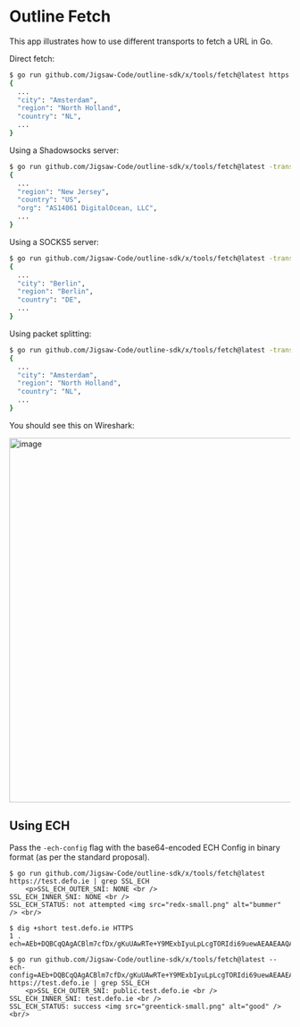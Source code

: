 # Outline Fetch

This app illustrates how to use different transports to fetch a URL in Go.

Direct fetch:

```sh
$ go run github.com/Jigsaw-Code/outline-sdk/x/tools/fetch@latest https://ipinfo.io
{
  ...
  "city": "Amsterdam",
  "region": "North Holland",
  "country": "NL",
  ...
}                                  
```

Using a Shadowsocks server:

```sh
$ go run github.com/Jigsaw-Code/outline-sdk/x/tools/fetch@latest -transport ss://[redacted]@[redacted]:80 https://ipinfo.io
{
  ...
  "region": "New Jersey",
  "country": "US",
  "org": "AS14061 DigitalOcean, LLC",
  ...
}
```

Using a SOCKS5 server:

```sh
$ go run github.com/Jigsaw-Code/outline-sdk/x/tools/fetch@latest -transport socks5://[redacted]:5703 https://ipinfo.io
{
  ... 
  "city": "Berlin",
  "region": "Berlin",
  "country": "DE",
  ...
}
```

Using packet splitting:

```sh
$ go run github.com/Jigsaw-Code/outline-sdk/x/tools/fetch@latest -transport split:3  https://ipinfo.io
{
  ...
  "city": "Amsterdam",
  "region": "North Holland",
  "country": "NL",
  ...
}                                  
```

You should see this on Wireshark:

<img width="652" alt="image" src="https://github.com/Jigsaw-Code/outline-sdk/assets/113565/9c19667d-d0fb-4d33-b0a6-275674481dce">

## Using ECH

Pass the `-ech-config` flag with the base64-encoded ECH Config in binary format (as per the standard proposal).

```console
$ go run github.com/Jigsaw-Code/outline-sdk/x/tools/fetch@latest https://test.defo.ie | grep SSL_ECH 
    <p>SSL_ECH_OUTER_SNI: NONE <br />
SSL_ECH_INNER_SNI: NONE <br />
SSL_ECH_STATUS: not attempted <img src="redx-small.png" alt="bummer" /> <br/>

$ dig +short test.defo.ie HTTPS
1 . ech=AEb+DQBCqQAgACBlm7cfDx/gKuUAwRTe+Y9MExbIyuLpLcgTORIdi69uewAEAAEAAQATcHVibGljLnRlc3QuZGVmby5pZQAA

$ go run github.com/Jigsaw-Code/outline-sdk/x/tools/fetch@latest --ech-config=AEb+DQBCqQAgACBlm7cfDx/gKuUAwRTe+Y9MExbIyuLpLcgTORIdi69uewAEAAEAAQATcHVibGljLnRlc3QuZGVmby5pZQAA https://test.defo.ie | grep SSL_ECH
    <p>SSL_ECH_OUTER_SNI: public.test.defo.ie <br />
SSL_ECH_INNER_SNI: test.defo.ie <br />
SSL_ECH_STATUS: success <img src="greentick-small.png" alt="good" /> <br/>
```
